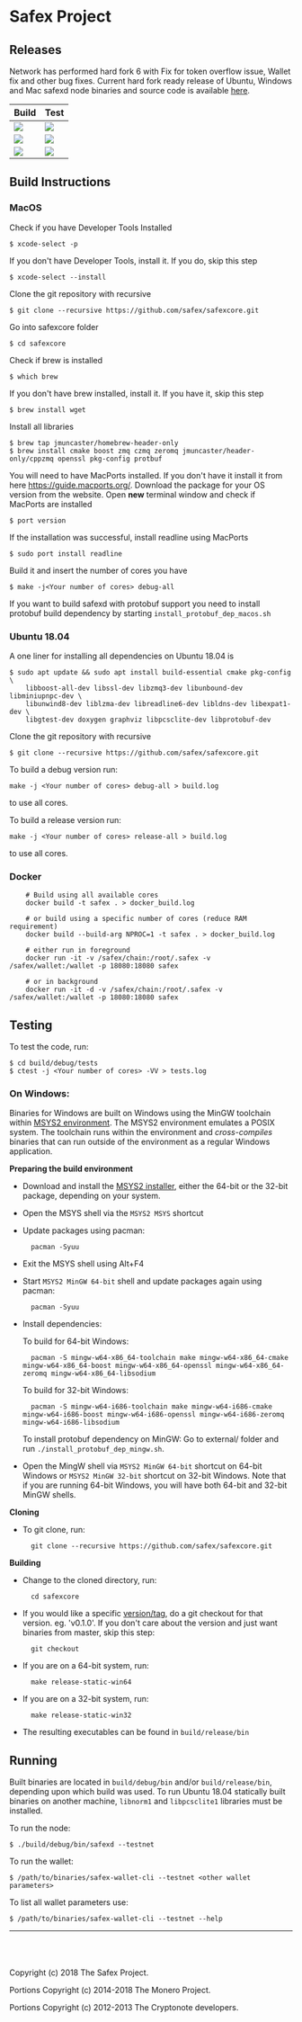 # Safex Project


## Releases

Network has performed hard fork 6 with Fix for token overflow issue, Wallet fix and other bug fixes. Current hard fork ready release of Ubuntu, Windows and Mac safexd node binaries and source code is available [here](https://github.com/safex/safexcore/releases).

Build | Test 
------|------
![](https://github.com/VanGrx/safexcore/workflows/Ubuntu%2018.04%20Build/badge.svg?branch=master) | ![](https://github.com/VanGrx/safexcore/workflows/Ubuntu%2018.04%20Test/badge.svg?branch=master)
![](https://github.com/VanGrx/safexcore/workflows/Mac%20Build/badge.svg?branch=master) | ![](https://github.com/VanGrx/safexcore/workflows/Mac%20Test/badge.svg?branch=master)
![](https://github.com/VanGrx/safexcore/workflows/Windows%20Build/badge.svg?branch=master) | ![](https://github.com/VanGrx/safexcore/workflows/Windows%20Test/badge.svg?branch=master)

## Build Instructions

### MacOS

Check if you have Developer Tools Installed
```
$ xcode-select -p
```
If you don't have Developer Tools, install it. If you do, skip this step
```
$ xcode-select --install
```
Clone the git repository with recursive
```
$ git clone --recursive https://github.com/safex/safexcore.git
```
Go into safexcore folder
```
$ cd safexcore
```
Check if brew is installed
```
$ which brew
```
If you don't have brew installed, install it. If you have it, skip this step
```
$ brew install wget
```
Install all libraries
```
$ brew tap jmuncaster/homebrew-header-only
$ brew install cmake boost zmq czmq zeromq jmuncaster/header-only/cppzmq openssl pkg-config protbuf
```
You will need to have MacPorts installed. If you don't have it install it from here https://guide.macports.org/. Download the package for your OS version from the website. Open **new** terminal window and check if MacPorts are installed
```
$ port version
```
If the installation was successful, install readline using MacPorts
```
$ sudo port install readline
```
Build it and insert the number of cores you have
```
$ make -j<Your number of cores> debug-all
```

If you want to build safexd with protobuf support you need to install protobuf build dependency by starting `install_protobuf_dep_macos.sh`

### Ubuntu 18.04

A one liner for installing all dependencies on Ubuntu 18.04 is

```
$ sudo apt update && sudo apt install build-essential cmake pkg-config \
    libboost-all-dev libssl-dev libzmq3-dev libunbound-dev libminiupnpc-dev \
    libunwind8-dev liblzma-dev libreadline6-dev libldns-dev libexpat1-dev \
    libgtest-dev doxygen graphviz libpcsclite-dev libprotobuf-dev
```
Clone the git repository with recursive
```
$ git clone --recursive https://github.com/safex/safexcore.git
```
To build a debug version run:
```
make -j <Your number of cores> debug-all > build.log
```
to use all cores.

To build a release version run:
```
make -j <Your number of cores> release-all > build.log
```
to use all cores.

### Docker

        # Build using all available cores
        docker build -t safex . > docker_build.log

        # or build using a specific number of cores (reduce RAM requirement)
        docker build --build-arg NPROC=1 -t safex . > docker_build.log

        # either run in foreground
        docker run -it -v /safex/chain:/root/.safex -v /safex/wallet:/wallet -p 18080:18080 safex

        # or in background
        docker run -it -d -v /safex/chain:/root/.safex -v /safex/wallet:/wallet -p 18080:18080 safex


## Testing

To test the code, run:

```
$ cd build/debug/tests
$ ctest -j <Your number of cores> -VV > tests.log
```

### On Windows:

Binaries for Windows are built on Windows using the MinGW toolchain within
[MSYS2 environment](https://www.msys2.org). The MSYS2 environment emulates a
POSIX system. The toolchain runs within the environment and *cross-compiles*
binaries that can run outside of the environment as a regular Windows
application.

**Preparing the build environment**

* Download and install the [MSYS2 installer](https://www.msys2.org), either the 64-bit or the 32-bit package, depending on your system.
* Open the MSYS shell via the `MSYS2 MSYS` shortcut
* Update packages using pacman:

        pacman -Syuu

* Exit the MSYS shell using Alt+F4
* Start `MSYS2 MinGW 64-bit` shell and update packages again using pacman:

        pacman -Syuu

* Install dependencies:

    To build for 64-bit Windows:

        pacman -S mingw-w64-x86_64-toolchain make mingw-w64-x86_64-cmake mingw-w64-x86_64-boost mingw-w64-x86_64-openssl mingw-w64-x86_64-zeromq mingw-w64-x86_64-libsodium

    To build for 32-bit Windows:

        pacman -S mingw-w64-i686-toolchain make mingw-w64-i686-cmake mingw-w64-i686-boost mingw-w64-i686-openssl mingw-w64-i686-zeromq mingw-w64-i686-libsodium

    To install protobuf dependency on MinGW:
        Go to external/ folder and run `./install_protobuf_dep_mingw.sh`.

* Open the MingW shell via `MSYS2 MinGW 64-bit` shortcut on 64-bit Windows
  or `MSYS2 MinGW 32-bit` shortcut on 32-bit Windows. Note that if you are
  running 64-bit Windows, you will have both 64-bit and 32-bit MinGW shells.

**Cloning**

* To git clone, run:

        git clone --recursive https://github.com/safex/safexcore.git

**Building**

* Change to the cloned directory, run:

        cd safexcore

* If you would like a specific [version/tag](https://github.com/safex/safexcore/tags), do a git checkout for that version. eg. 'v0.1.0'. If you don't care about the version and just want binaries from master, skip this step:

        git checkout

* If you are on a 64-bit system, run:

        make release-static-win64

* If you are on a 32-bit system, run:

        make release-static-win32

* The resulting executables can be found in `build/release/bin`

## Running

Built binaries are located in `build/debug/bin` and/or `build/release/bin`, depending upon which build was used.
To run Ubuntu 18.04 statically built binaries on another machine, `libnorm1` and `libpcsclite1` libraries must be installed.

To run the node:
```
$ ./build/debug/bin/safexd --testnet
```

To run the wallet:
```
$ /path/to/binaries/safex-wallet-cli --testnet <other wallet parameters>
```

To list all wallet parameters use:
```
$ /path/to/binaries/safex-wallet-cli --testnet --help
```

---

<br/><br/><br/>
Copyright (c) 2018 The Safex Project.

Portions Copyright (c) 2014-2018 The Monero Project.

Portions Copyright (c) 2012-2013 The Cryptonote developers.

